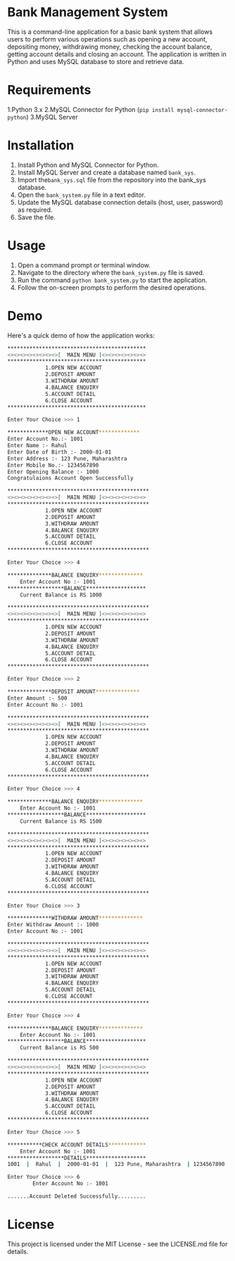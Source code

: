 # Bank Management System
 This is a command-line application for a basic bank system that allows users to perform various operations such as opening a new account, depositing money, withdrawing money, checking the account balance, getting account details and closing an account. The application is written in Python and uses MySQL database to store and retrieve data.

# Requirements
1.Python 3.x
2.MySQL Connector for Python (`pip install mysql-connector-python`)
3.MySQL Server

# Installation
1. Install Python and MySQL Connector for Python.
2. Install MySQL Server and create a database named `bank_sys`.
3. Import the`bank_sys.sql` file from the repository into the bank_sys database.
4. Open the `bank_system.py` file in a text editor.
5. Update the MySQL database connection details (host, user, password) as required.
6. Save the file.

# Usage
1. Open a command prompt or terminal window.
2. Navigate to the directory where the `bank_system.py` file is saved.
3. Run the command `python bank_system.py` to start the application.
4. Follow the on-screen prompts to perform the desired operations.

# Demo
Here's a quick demo of how the application works:

```bash
********************************************
<><><><><><><><>[  MAIN MENU ]<><><><><><><>
********************************************
            1.OPEN NEW ACCOUNT
            2.DEPOSIT AMOUNT
            3.WITHDRAW AMOUNT
            4.BALANCE ENQUIRY
            5.ACCOUNT DETAIL
            6.CLOSE ACCOUNT
********************************************

Enter Your Choice >>> 1

*************OPEN NEW ACCOUNT*************
Enter Account No.:- 1001
Enter Name :- Rahul
Enter Date of Birth :- 2000-01-01
Enter Address :- 123 Pune, Maharashtra
Enter Mobile No.:- 1234567890
Enter Opening Balance :- 1000
Congratulaions Account Open Successfully

*********************************************
<><><><><><><><>[  MAIN MENU ]<><><><><><><>
*********************************************
            1.OPEN NEW ACCOUNT
            2.DEPOSIT AMOUNT
            3.WITHDRAW AMOUNT
            4.BALANCE ENQUIRY
            5.ACCOUNT DETAIL
            6.CLOSE ACCOUNT
*********************************************

Enter Your Choice >>> 4

**************BALANCE ENQUIRY**************
	Enter Account No :- 1001
******************BALANCE*******************
	Current Balance is RS 1000

*********************************************
<><><><><><><><>[  MAIN MENU ]<><><><><><><>
*********************************************
            1.OPEN NEW ACCOUNT
            2.DEPOSIT AMOUNT
            3.WITHDRAW AMOUNT
            4.BALANCE ENQUIRY
            5.ACCOUNT DETAIL
            6.CLOSE ACCOUNT
*********************************************

Enter Your Choice >>> 2

**************DEPOSIT AMOUNT**************
Enter Amount :- 500
Enter Account No :- 1001

*********************************************
<><><><><><><><>[  MAIN MENU ]<><><><><><><>
*********************************************
            1.OPEN NEW ACCOUNT
            2.DEPOSIT AMOUNT
            3.WITHDRAW AMOUNT
            4.BALANCE ENQUIRY
            5.ACCOUNT DETAIL
            6.CLOSE ACCOUNT
*********************************************

Enter Your Choice >>> 4

**************BALANCE ENQUIRY**************
	Enter Account No :- 1001
******************BALANCE*******************
	Current Balance is RS 1500

*********************************************
<><><><><><><><>[  MAIN MENU ]<><><><><><><>
*********************************************
            1.OPEN NEW ACCOUNT
            2.DEPOSIT AMOUNT
            3.WITHDRAW AMOUNT
            4.BALANCE ENQUIRY
            5.ACCOUNT DETAIL
            6.CLOSE ACCOUNT
*********************************************

Enter Your Choice >>> 3

**************WITHDRAW AMOUNT**************
Enter Withdraw Amount :- 1000
Enter Account No :- 1001

*********************************************
<><><><><><><><>[  MAIN MENU ]<><><><><><><>
*********************************************
            1.OPEN NEW ACCOUNT
            2.DEPOSIT AMOUNT
            3.WITHDRAW AMOUNT
            4.BALANCE ENQUIRY
            5.ACCOUNT DETAIL
            6.CLOSE ACCOUNT
*********************************************

Enter Your Choice >>> 4

**************BALANCE ENQUIRY**************
	Enter Account No :- 1001
******************BALANCE*******************
	Current Balance is RS 500

*********************************************
<><><><><><><><>[  MAIN MENU ]<><><><><><><>
*********************************************
            1.OPEN NEW ACCOUNT
            2.DEPOSIT AMOUNT
            3.WITHDRAW AMOUNT
            4.BALANCE ENQUIRY
            5.ACCOUNT DETAIL
            6.CLOSE ACCOUNT
*********************************************

Enter Your Choice >>> 5

***********CHECK ACCOUNT DETAILS************
	Enter Account No :- 1001
******************DETAILS*******************
1001  |  Rahul  |  2000-01-01  |  123 Pune, Maharashtra  | 1234567890 |  500  |

Enter Your Choice >>> 6
        Enter Account No :- 1001

.......Account Deleted Successfully.........

```

# License
This project is licensed under the MIT License - see the LICENSE.md file for details.
